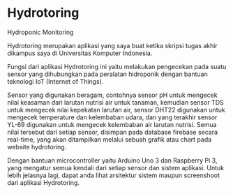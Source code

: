 # Hydrotoring
Hydroponic Monitoring

Hydrotoring merupakan aplikasi yang saya buat ketika skripsi tugas akhir dikampus saya di Universitas
Komputer Indonesia. 

Fungsi dari aplikasi Hydrotoring ini yaitu melakukan pengecekan pada suatu sensor yang
dihubungkan pada peralatan hidroponik dengan bantuan teknologi IoT (Internet of Things). 

Sensor yang digunakan beragam, contohnya sensor pH untuk mengecek nilai keasaman dari larutan nutrisi air untuk
tanaman, kemudian sensor TDS untuk mengecek nilai kepekatan larutan air, sensor DHT22 digunakan untuk
mengecek temperature dan kelembaban udara, dan yang terakhir sensor YL-69 digunakan untuk mengecek
kelembaban air larutan nutrisi. Semua nilai tersebut dari setiap sensor, disimpan pada database firebase secara
real-time, yang akan ditampilkan melalui sebuah grafik atau chart pada website hydrotoring. 

Dengan bantuan
microcontroller yaitu Arduino Uno 3 dan Raspberry Pi 3, yang mengatur semua kendali dari setiap sensor dan
sistem aplikasi. Untuk lebih jelasnya lagi, dapat anda lihat arsitektur sistem maupun screenshoot dari aplikasi Hydrotoring.
